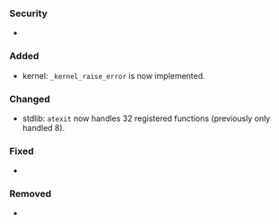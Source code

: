 ### Security
- 

### Added
- kernel: `_kernel_raise_error` is now implemented.

### Changed
- stdlib: `atexit` now handles 32 registered functions (previously only handled 8).

### Fixed
- 

### Removed
- 
